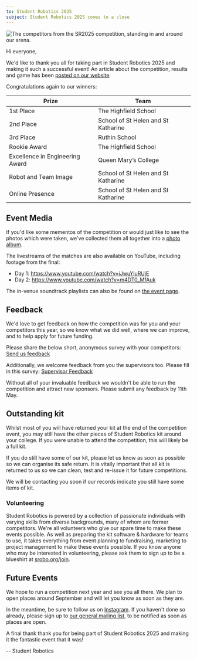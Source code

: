 ```yaml
---
to: Student Robotics 2025
subject: Student Robotics 2025 comes to a close
---
```


![The competitors from the SR2025 competition, standing in and around our arena.](https://studentrobotics.org/images/content/blog/sr2025/sr2025-photo.jpg)

Hi everyone,

We'd like to thank you all for taking part in Student Robotics 2025 and making it such a successful event! An article about the competition, results and game has been [posted on our website](https://studentrobotics.org/blog/2025-04-24-ths-win-sr2025/).

Congratulations again to our winners:

| Prize                           | Team
|---------------------------------|--------------------------------
| 1st Place                       | The Highfield School
| 2nd Place                       | School of St Helen and St Katharine
| 3rd Place                       | Ruthin School
| Rookie Award                    | The Highfield School
| Excellence in Engineering Award | Queen Mary’s College
| Robot and Team Image            | School of St Helen and St Katharine
| Online Presence                 | School of St Helen and St Katharine

## Event Media

If you'd like some mementos of the competition or would just like to see the photos which were taken, we've collected them all together into a [photo album](https://photos.app.goo.gl/4r4fTHbxAA3wtXWC8).

The livestreams of the matches are also available on YouTube, including footage from the final:

* Day 1: https://www.youtube.com/watch?v=iJwuYluRUjE
* Day 2: https://www.youtube.com/watch?v=m4DT0_MfAuk

The in-venue soundtrack playlists can also be found on [the event page](https://studentrobotics.org/events/sr2025/competition/#soundtrack).

## Feedback

We'd love to get feedback on how the competition was for you and your competitors this year, so we know what we did well, where we can improve, and to help apply for future funding.

Please share the below short, anonymous survey with your competitors: [Send us feedback](https://forms.gle/J1c5z8uzmHnxvGGK8)

Additionally, we welcome feedback from you the supervisors too. Please fill in this survey: [Supervisor Feedback](https://forms.gle/Z4oKARtXfdrPg6kX7)

Without all of your invaluable feedback we wouldn't be able to run the competition and attract new sponsors.
Please submit any feedback by 11th May.

## Outstanding kit

Whilst most of you will have returned your kit at the end of the competition event, you may still have the other pieces of Student Robotics kit around your college. If you were unable to attend the competition, this will likely be a full kit.

If you do still have some of our kit, please let us know as soon as possible so we can organise its safe return. It is vitally important that all kit is returned to us so we can clean, test and re-issue it for future competitions.

We will be contacting you soon if our records indicate you still have some items of kit.

### Volunteering

Student Robotics is powered by a collection of passionate individuals with varying skills from diverse backgrounds, many of whom are former competitors. We're all volunteers who give our spare time to make these events possible. As well as preparing the kit software & hardware for teams to use, it takes everything from event planning to fundraising, marketing to project management to make these events possible. If you know anyone who may be interested in volunteering, please ask them to sign up to be a blueshirt at [srobo.org/join](https://srobo.org/join). 

## Future Events

We hope to run a competition next year and see you all there. We plan to open places around September and will let you know as soon as they are.

In the meantime, be sure to follow us on [Instagram](https://www.instagram.com/student_robotics). If you haven't done so already, please sign up to [our general mailing list](https://studentrobotics.org/compete/), to be notified as soon as places are open.

A final thank thank you for being part of Student Robotics 2025 and making it the fantastic event that it was!

-- Student Robotics
